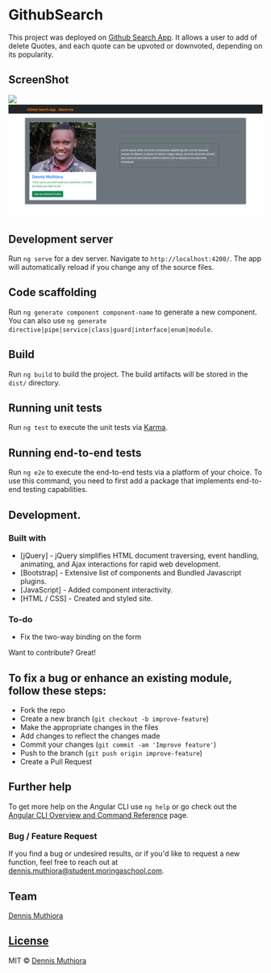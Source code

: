# GithubSearch

This project was deployed on [Github Search App](https://wdmuthiora.github.io/Week2-Angular-redo/). It allows a user to add of delete Quotes, and each quote can be upvoted or downvoted, depending on its popularity.

## ScreenShot
<img src="../src/assets/1.png">
<img src="src/assets/2.png">

## Development server

Run `ng serve` for a dev server. Navigate to `http://localhost:4200/`. The app will automatically reload if you change any of the source files.

## Code scaffolding

Run `ng generate component component-name` to generate a new component. You can also use `ng generate directive|pipe|service|class|guard|interface|enum|module`.

## Build

Run `ng build` to build the project. The build artifacts will be stored in the `dist/` directory.

## Running unit tests

Run `ng test` to execute the unit tests via [Karma](https://karma-runner.github.io).

## Running end-to-end tests

Run `ng e2e` to execute the end-to-end tests via a platform of your choice. To use this command, you need to first add a package that implements end-to-end testing capabilities.

## Development.

### Built with 

- [jQuery] - jQuery simplifies HTML document traversing, event handling, animating, and Ajax interactions for rapid web development.
- [Bootstrap] - Extensive list of components and  Bundled Javascript plugins.
- [JavaScript] - Added component interactivity.
- [HTML / CSS] - Created and styled site. 

### To-do
- Fix the two-way binding on the form

Want to contribute? Great!

## To fix a bug or enhance an existing module, follow these steps:

- Fork the repo
- Create a new branch (`git checkout -b improve-feature`)
- Make the appropriate changes in the files
- Add changes to reflect the changes made
- Commit your changes (`git commit -am 'Improve feature'`)
- Push to the branch (`git push origin improve-feature`)
- Create a Pull Request 

## Further help

To get more help on the Angular CLI use `ng help` or go check out the [Angular CLI Overview and Command Reference](https://angular.io/cli) page.

### Bug / Feature Request

If you find a bug or undesired results, or if you'd like to request a new function, feel free to reach out at dennis.muthiora@student.moringaschool.com.


## Team
 
[Dennis Muthiora ](https://github.com/wdmuthiora)

## [License](https://github.com/iharsh234/WebApp/blob/master/LICENSE.md)

MIT © [Dennis Muthiora ](https://github.com/wdmuthiora)